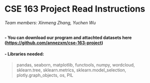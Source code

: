 # CSE 163 Project Read Instructions
###### Team members: Xinmeng Zhang, Yuchen Wu

#### - You can download our program and attachted datasets here (https://github.com/annezxm/cse-163-project)

#### - Libraries needed: 
> pandas, seaborn, matplotlib, functools, numpy, wordcloud, sklearn.tree, sklearn.metrics, sklearn.model_selection, plotly.graph_objects, os, PIL


